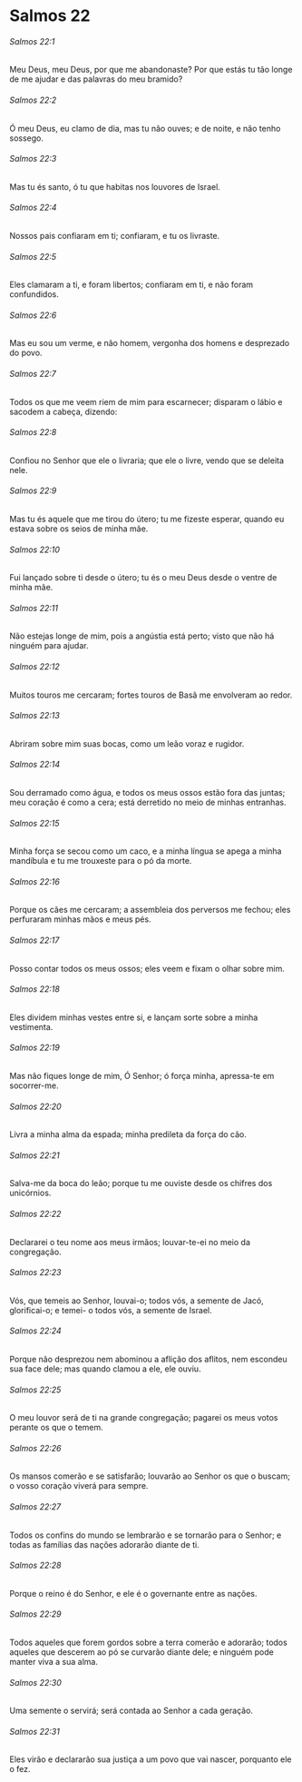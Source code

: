 # Salmos 22

###### Salmos 22:1

Meu Deus, meu Deus, por que me abandonaste? Por que estás tu tão longe de me ajudar e das palavras do meu bramido?

###### Salmos 22:2

Ó meu Deus, eu clamo de dia, mas tu não ouves; e de noite, e não tenho sossego.

###### Salmos 22:3

Mas tu és santo, ó tu que habitas nos louvores de Israel.

###### Salmos 22:4

Nossos pais confiaram em ti; confiaram, e tu os livraste.

###### Salmos 22:5

Eles clamaram a ti, e foram libertos; confiaram em ti, e não foram confundidos.

###### Salmos 22:6

Mas eu sou um verme, e não homem, vergonha dos homens e desprezado do povo.

###### Salmos 22:7

Todos os que me veem riem de mim para escarnecer; disparam o lábio e sacodem a cabeça, dizendo:

###### Salmos 22:8

Confiou no Senhor que ele o livraria; que ele o livre, vendo que se deleita nele.

###### Salmos 22:9

Mas tu és aquele que me tirou do útero; tu me fizeste esperar, quando eu estava sobre os seios de minha mãe.

###### Salmos 22:10

Fui lançado sobre ti desde o útero; tu és o meu Deus desde o ventre de minha mãe.

###### Salmos 22:11

Não estejas longe de mim, pois a angústia está perto; visto que não há ninguém para ajudar.

###### Salmos 22:12

Muitos touros me cercaram; fortes touros de Basã me envolveram ao redor.

###### Salmos 22:13

Abriram sobre mim suas bocas, como um leão voraz e rugidor.

###### Salmos 22:14

Sou derramado como água, e todos os meus ossos estão fora das juntas; meu coração é como a cera; está derretido no meio de minhas entranhas.

###### Salmos 22:15

Minha força se secou como um caco, e a minha língua se apega a minha mandíbula e tu me trouxeste para o pó da morte.

###### Salmos 22:16

Porque os cães me cercaram; a assembleia dos perversos me fechou; eles perfuraram minhas mãos e meus pés.

###### Salmos 22:17

Posso contar todos os meus ossos; eles veem e fixam o olhar sobre mim.

###### Salmos 22:18

Eles dividem minhas vestes entre si, e lançam sorte sobre a minha vestimenta.

###### Salmos 22:19

Mas não fiques longe de mim, Ó Senhor; ó força minha, apressa-te em socorrer-me.

###### Salmos 22:20

Livra a minha alma da espada; minha predileta da força do cão.

###### Salmos 22:21

Salva-me da boca do leão; porque tu me ouviste desde os chifres dos unicórnios.

###### Salmos 22:22

Declararei o teu nome aos meus irmãos; louvar-te-ei no meio da congregação.

###### Salmos 22:23

Vós, que temeis ao Senhor, louvai-o; todos vós, a semente de Jacó, glorificai-o; e temei- o todos vós, a semente de Israel.

###### Salmos 22:24

Porque não desprezou nem abominou a aflição dos aflitos, nem escondeu sua face dele; mas quando clamou a ele, ele ouviu.

###### Salmos 22:25

O meu louvor será de ti na grande congregação; pagarei os meus votos perante os que o temem.

###### Salmos 22:26

Os mansos comerão e se satisfarão; louvarão ao Senhor os que o buscam; o vosso coração viverá para sempre.

###### Salmos 22:27

Todos os confins do mundo se lembrarão e se tornarão para o Senhor; e todas as famílias das nações adorarão diante de ti.

###### Salmos 22:28

Porque o reino é do Senhor, e ele é o governante entre as nações.

###### Salmos 22:29

Todos aqueles que forem gordos sobre a terra comerão e adorarão; todos aqueles que descerem ao pó se curvarão diante dele; e ninguém pode manter viva a sua alma.

###### Salmos 22:30

Uma semente o servirá; será contada ao Senhor a cada geração.

###### Salmos 22:31

Eles virão e declararão sua justiça a um povo que vai nascer, porquanto ele o fez.


